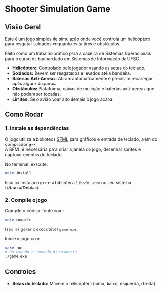 # Shooter Simulation Game

## Visão Geral

Este é um jogo simples de simulação onde você controla um helicóptero para resgatar soldados enquanto evita tiros e obstáculos.

Feito como um trabalho prático para a cadeira de Sistemas Operacionais para o curso de bacharelado em Sistemas de Informação da UFSC.

- **Helicóptero:** Controlado pelo jogador usando as setas do teclado.
- **Soldados:** Devem ser resgatados e levados até a bandeira.
- **Baterias Anti-Aereas:** Atiram automaticamente e precisam recarregar após alguns disparos.
- **Obstáculos:** Plataforma, caixas de munição e baterias anti-aereas que não podem ser tocadas.
- **Limites:** Se o avião voar alto demais o jogo acaba.

## Como Rodar

### 1. Instale as dependências

O jogo utiliza a biblioteca [SFML](https://www.sfml-dev.org/) para gráficos e entrada de teclado, além do compilador `g++`.  
A SFML é necessária para criar a janela do jogo, desenhar sprites e capturar eventos do teclado.

No terminal, execute:

```sh
make install
```

Isso irá instalar o `g++` e a biblioteca `libsfml-dev` no seu sistema (Ubuntu/Debian).

### 2. Compile o jogo

Compile o código-fonte com:

```sh
make compile
```

Isso irá gerar o executável `game.exe`.

Inicie o jogo com:

```sh
make run
# Ou usando o comando diretamente
./game.exe
```

## Controles

- **Setas do teclado:** Movem o helicóptero (cima, baixo, esquerda, direita).
